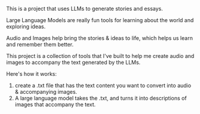 This is a project that uses LLMs to generate stories and essays.

Large Language Models are really fun tools for learning about the world and exploring ideas.

Audio and Images help bring the stories & ideas to life, which helps us learn and remember them better.

This project is a collection of tools that I've built to help me create audio and images to accompany the text generated by the LLMs.

Here's how it works:

1. create a .txt file that has the text content you want to convert into audio & accompanying images.
2. A large language model takes the .txt, and turns it into descriptions of images that accompany the text.
